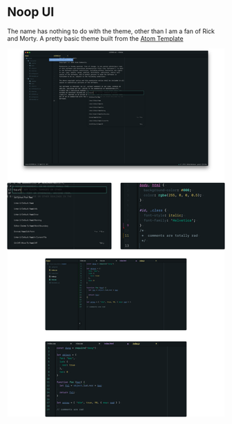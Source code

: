 # Noop UI

The name has nothing to do with the theme, other than I am a fan of Rick and Morty. A pretty basic theme built from the [Atom Template](https://github.com/atom-community/ui-theme-template)

![preview](https://github.com/gvost/noop-ui/blob/master/_readme/screengrab.png)

